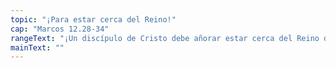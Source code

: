 ```yaml
---
topic: "¡Para estar cerca del Reino!"
cap: "Marcos 12.28-34"
rangeText: "¡Un discípulo de Cristo debe añorar estar cerca del Reino de Dios!"
mainText: ""
---
```

